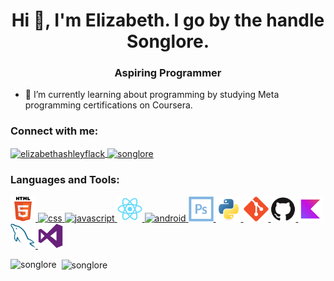 
<h1 align="center">Hi 👋, I'm Elizabeth. I go by the handle Songlore.</h1>
<h3 align="center">Aspiring Programmer</h3>

- 🌱 I’m currently learning about programming by studying Meta programming certifications on Coursera.

<h3 align="left">Connect with me:</h3>

<p align="left">
  
<a href="https://linkedin.com/in/elizabethashleyflack" target="blank">
<img align="center" src="https://raw.githubusercontent.com/rahuldkjain/github-profile-readme-generator/master/src/images/icons/Social/linked-in-alt.svg" alt="elizabethashleyflack" height="30" width="40" />
</a>
  
<a href="https://stackoverflow.com/users/songlore" target="blank">
<img align="center" src="https://raw.githubusercontent.com/rahuldkjain/github-profile-readme-generator/master/src/images/icons/Social/stack-overflow.svg" alt="songlore" height="30" width="40" />
</a>
  
</p>

<h3 align="left">Languages and Tools:</h3>

<p align="left"> 
  
<a href="https://html.com/" target="_blank" rel="noreferrer"> 
<img src="https://raw.githubusercontent.com/devicons/devicon/master/icons/html5/html5-original-wordmark.svg" alt="html5" width="40" height="40"/>
</a>
  
<a href="https://developer.mozilla.org/en-US/docs/Web/CSS" target="_blank" rel="noreferrer"> 
<img src="https://raw.github.com/devicons/devicon/master/icons/css3/css3-original-wordmark.svg" alt="css" width="40" height="40"/>
</a>
  
<a href="https://www.javascript.com" target="_blank" rel="noreferrer"/>
<img src="https://raw.github.com/devicons/devicon/master/icons/javascript/javascript-original.svg" alt="javascript" width="40" height="40"/>
</a>

<a href="https://reactjs.org/" target="_blank" rel="noreferrer"/>
<img src="https://github.com/devicons/devicon/blob/master/icons/react/react-original.svg" alt="react" width="40" height="40" />
</a>

<a href="https://www.android.com/" target="_blank" rel="noreferrer">
<img src="https://raw.github.com/devicons/devicon/master/icons/android/android-original.svg" alt="android" width="40" height="40"/>
</a>

<a href="https://www.photoshop.com/en" target="_blank" rel="noreferrer"> 
<img src="https://raw.githubusercontent.com/devicons/devicon/master/icons/photoshop/photoshop-line.svg" alt="photoshop" width="40" height="40"/> 
</a> 

<a href="https://www.python.org" target="_blank" rel="noreferrer"> 
<img src="https://raw.githubusercontent.com/devicons/devicon/master/icons/python/python-original.svg" alt="python" width="40" height="40"/> 
</a> 

<a href="https://git-scm.com/" target="_blank" rel="noreferrer"> 
<img src="https://github.com/devicons/devicon/blob/master/icons/git/git-plain.svg" alt="git" width="40" height="40"/> 
</a> 

<a href="https://github.com/" target="_blank" rel="noreferrer"> 
<img src="https://github.com/devicons/devicon/blob/master/icons/github/github-original.svg" alt="github" width="40" height="40"/> 
</a> 

<a href="https://kotlinlang.org/" target="_blank" rel="noreferrer"> 
<img src="https://github.com/devicons/devicon/blob/master/icons/kotlin/kotlin-original.svg" alt="kotlin" width="40" height="40"/> 
</a> 

<a href="https://www.mysql.com/" target="_blank" rel="noreferrer"> 
<img src="https://github.com/devicons/devicon/blob/master/icons/mysql/mysql-original.svg" alt="MySQL" width="40" height="40"/> 
</a> 

<a href="https://code.visualstudio.com/" target="_blank" rel="noreferrer"> 
<img src="https://github.com/devicons/devicon/blob/master/icons/visualstudio/visualstudio-plain.svg" alt="MySQL" width="40" height="40"/> 
</a> 


</p>


<p>
<img align="left" src="https://github-readme-stats.vercel.app/api/top-langs?username=songlore&show_icons=true&locale=en&layout=compact" alt="songlore" />
</p>

<p>
&nbsp;
<img align="center" src="https://github-readme-stats.vercel.app/api?username=songlore&show_icons=true&locale=en" alt="songlore" />
</p>

